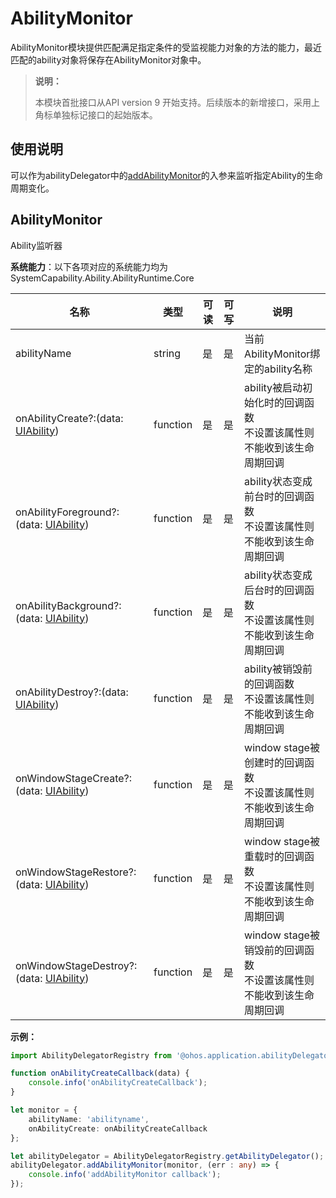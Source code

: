 # AbilityMonitor

AbilityMonitor模块提供匹配满足指定条件的受监视能力对象的方法的能力，最近匹配的ability对象将保存在AbilityMonitor对象中。

> **说明：**
> 
> 本模块首批接口从API version 9 开始支持。后续版本的新增接口，采用上角标单独标记接口的起始版本。  

## 使用说明

可以作为abilityDelegator中的[addAbilityMonitor](js-apis-inner-application-abilityDelegator.md#addabilitymonitor9)的入参来监听指定Ability的生命周期变化。

## AbilityMonitor

Ability监听器

**系统能力**：以下各项对应的系统能力均为SystemCapability.Ability.AbilityRuntime.Core

| 名称                                                         | 类型     | 可读 | 可写 | 说明                                                         |
| ------------------------------------------------------------ | -------- | ---- | ---- | ------------------------------------------------------------ |
| abilityName                                                  | string   | 是   | 是   | 当前AbilityMonitor绑定的ability名称 |
| onAbilityCreate?:(data: [UIAbility](js-apis-app-ability-uiAbility.md)) | function | 是   | 是   | ability被启动初始化时的回调函数<br/>不设置该属性则不能收到该生命周期回调 |
| onAbilityForeground?:(data: [UIAbility](js-apis-app-ability-uiAbility.md)) | function | 是   | 是   | ability状态变成前台时的回调函数<br/>不设置该属性则不能收到该生命周期回调 |
| onAbilityBackground?:(data: [UIAbility](js-apis-app-ability-uiAbility.md)) | function | 是   | 是   | ability状态变成后台时的回调函数<br/>不设置该属性则不能收到该生命周期回调 |
| onAbilityDestroy?:(data: [UIAbility](js-apis-app-ability-uiAbility.md)) | function | 是   | 是   | ability被销毁前的回调函数<br/>不设置该属性则不能收到该生命周期回调<br/> |
| onWindowStageCreate?:(data: [UIAbility](js-apis-app-ability-uiAbility.md)) | function | 是   | 是   | window stage被创建时的回调函数<br/>不设置该属性则不能收到该生命周期回调<br/> |
| onWindowStageRestore?:(data: [UIAbility](js-apis-app-ability-uiAbility.md)) | function | 是   | 是   | window stage被重载时的回调函数<br/>不设置该属性则不能收到该生命周期回调<br/> |
| onWindowStageDestroy?:(data: [UIAbility](js-apis-app-ability-uiAbility.md)) | function | 是   | 是   | window stage被销毁前的回调函数<br/>不设置该属性则不能收到该生命周期回调<br/> |

**示例：**

```ts
import AbilityDelegatorRegistry from '@ohos.application.abilityDelegatorRegistry';

function onAbilityCreateCallback(data) {
    console.info('onAbilityCreateCallback');
}

let monitor = {
    abilityName: 'abilityname',
    onAbilityCreate: onAbilityCreateCallback
};

let abilityDelegator = AbilityDelegatorRegistry.getAbilityDelegator();
abilityDelegator.addAbilityMonitor(monitor, (err : any) => {
    console.info('addAbilityMonitor callback');
});
```


